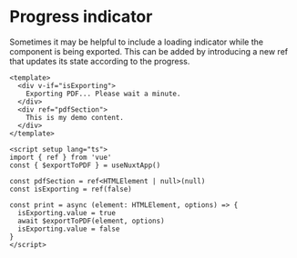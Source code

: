 # Progress indicator

Sometimes it may be helpful to include a loading indicator while the component is being exported. This can be added by introducing a new ref that updates its state according to the progress.

```vue
<template>
  <div v-if="isExporting">
    Exporting PDF... Please wait a minute.
  </div>
  <div ref="pdfSection">
    This is my demo content.
  </div>
</template>

<script setup lang="ts">
import { ref } from 'vue'
const { $exportToPDF } = useNuxtApp()

const pdfSection = ref<HTMLElement | null>(null)
const isExporting = ref(false)

const print = async (element: HTMLElement, options) => {
  isExporting.value = true
  await $exportToPDF(element, options)
  isExporting.value = false
}
</script>
```
